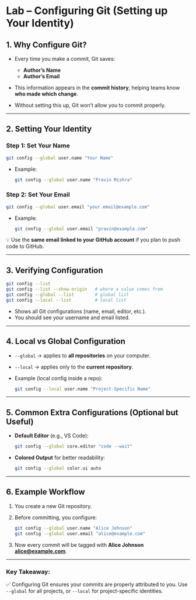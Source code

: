 # Lab – Configuring Git (Setting up Your Identity)

## 1. Why Configure Git?

* Every time you make a commit, Git saves:

  * **Author’s Name**
  * **Author’s Email**
* This information appears in the **commit history**, helping teams know **who made which change**.
* Without setting this up, Git won’t allow you to commit properly.

---

## 2. Setting Your Identity

### Step 1: Set Your Name

```bash
git config --global user.name "Your Name"
```

* Example:

  ```bash
  git config --global user.name "Pravin Mishra"
  ```

### Step 2: Set Your Email

```bash
git config --global user.email "your.email@example.com"
```

* Example:

  ```bash
  git config --global user.email "pravin@example.com"
  ```

💡 Use the **same email linked to your GitHub account** if you plan to push code to GitHub.

---

## 3. Verifying Configuration

```bash
git config --list
git config --list --show-origin   # where a value comes from
git config --global --list        # global list
git config --local --list         # local list

```

* Shows all Git configurations (name, email, editor, etc.).
* You should see your username and email listed.

---

## 4. Local vs Global Configuration

* `--global` → applies to **all repositories** on your computer.
* `--local` → applies only to the **current repository**.
* Example (local config inside a repo):

  ```bash
  git config --local user.name "Project-Specific Name"
  ```

---

## 5. Common Extra Configurations (Optional but Useful)

* **Default Editor** (e.g., VS Code):

  ```bash
  git config --global core.editor "code --wait"
  ```

* **Colored Output** for better readability:

  ```bash
  git config --global color.ui auto
  ```

---

## 6. Example Workflow

1. You create a new Git repository.
2. Before committing, you configure:

   ```bash
   git config --global user.name "Alice Johnson"
   git config --global user.email "alice@example.com"
   ```
3. Now every commit will be tagged with **Alice Johnson [alice@example.com](mailto:alice@example.com)**.

---

### Key Takeaway:
✅  Configuring Git ensures your commits are properly attributed to you. Use `--global` for all projects, or `--local` for project-specific identities.

